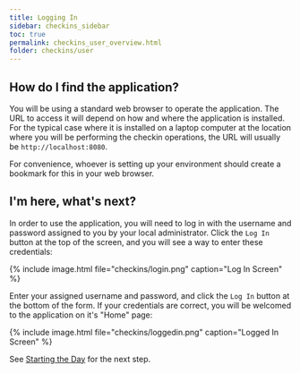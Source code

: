 ```yaml
---
title: Logging In
sidebar: checkins_sidebar
toc: true
permalink: checkins_user_overview.html
folder: checkins/user
---
```


## How do I find the application?

You will be using a standard web browser to operate the application.  The URL
to access it will depend on how and where the application is installed.  For
the typical case where it is installed on a laptop computer at the location
where you will be performing the checkin operations, the URL will usually be
`http://localhost:8080`.

For convenience, whoever is setting up your environment should create
a bookmark for this in your web browser.

## I'm here, what's next?

In order to use the application, you will need to log in with the username
and password assigned to you by your local administrator.  Click the
`Log In` button at the top of the screen, and you will see a way to enter
these credentials:

{% include image.html file="checkins/login.png" caption="Log In Screen" %}

Enter your assigned username and password, and click the `Log In` button
at the bottom of the form.  If your credentials are correct, you will be
welcomed to the application on it's "Home" page:

{% include image.html file="checkins/loggedin.png" caption="Logged In Screen" %}

See [Starting the Day](checkins_user_starting) for the next step.
